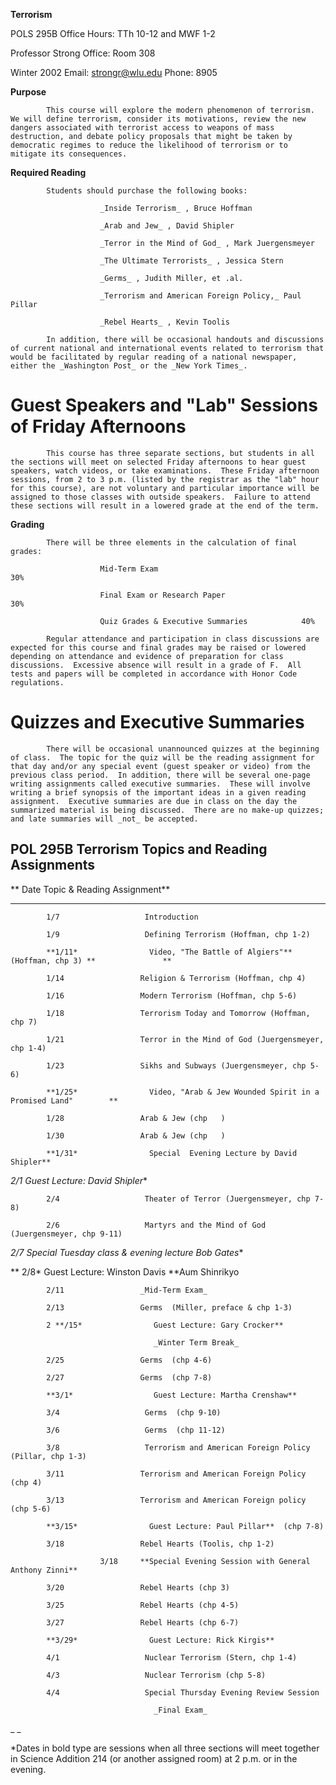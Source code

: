 **Terrorism**



   POLS 295B                                                      Office
Hours: TTh  10-12 and MWF 1-2

   Professor Strong
Office: Room 308

   Winter 2002                                                          Email:
[strongr@wlu.edu](mailto:strongr@wlu.edu) Phone: 8905



**Purpose**

            This course will explore the modern phenomenon of terrorism.  We will define terrorism, consider its motivations, review the new dangers associated with terrorist access to weapons of mass destruction, and debate policy proposals that might be taken by democratic regimes to reduce the likelihood of terrorism or to mitigate its consequences. 



**Required Reading**

            Students should purchase the following books:

                        _Inside Terrorism_ , Bruce Hoffman

                        _Arab and Jew_ , David Shipler

                        _Terror in the Mind of God_ , Mark Juergensmeyer

                        _The Ultimate Terrorists_ , Jessica Stern

                        _Germs_ , Judith Miller, et .al.

                        _Terrorism and American Foreign Policy,_ Paul Pillar

                        _Rebel Hearts_ , Kevin Toolis

            In addition, there will be occasional handouts and discussions of current national and international events related to terrorism that would be facilitated by regular reading of a national newspaper, either the _Washington Post_ or the _New York Times_.



# Guest Speakers and "Lab" Sessions of Friday Afternoons

            This course has three separate sections, but students in all the sections will meet on selected Friday afternoons to hear guest speakers, watch videos, or take examinations.  These Friday afternoon sessions, from 2 to 3 p.m. (listed by the registrar as the "lab" hour for this course), are not voluntary and particular importance will be assigned to those classes with outside speakers.  Failure to attend these sections will result in a lowered grade at the end of the term.



**Grading**

            There will be three elements in the calculation of final grades:

                        Mid-Term Exam                                             30%

                        Final Exam or Research Paper                       30%

                        Quiz Grades & Executive Summaries            40%

            Regular attendance and participation in class discussions are expected for this course and final grades may be raised or lowered depending on attendance and evidence of preparation for class discussions.  Excessive absence will result in a grade of F.  All tests and papers will be completed in accordance with Honor Code regulations.



# Quizzes and Executive Summaries

            There will be occasional unannounced quizzes at the beginning of class.  The topic for the quiz will be the reading assignment for that day and/or any special event (guest speaker or video) from the previous class period.  In addition, there will be several one-page writing assignments called executive summaries.  These will involve writing a brief synopsis of the important ideas in a given reading assignment.  Executive summaries are due in class on the day the summarized material is being discussed.  There are no make-up quizzes; and late summaries will _not_ be accepted.

           



## POL 295B Terrorism Topics and Reading Assignments



**             Date                Topic & Reading Assignment**

**              **

            1/7                   Introduction

            1/9                   Defining Terrorism (Hoffman, chp 1-2)

            **1/11*                Video, "The Battle of Algiers"**   (Hoffman, chp 3) **               **

            1/14                 Religion & Terrorism (Hoffman, chp 4)                   

            1/16                 Modern Terrorism (Hoffman, chp 5-6)         

            1/18                 Terrorism Today and Tomorrow (Hoffman, chp 7)              

            1/21                 Terror in the Mind of God (Juergensmeyer, chp 1-4)                        

            1/23                 Sikhs and Subways (Juergensmeyer, chp 5-6)

            **1/25*                Video, "Arab & Jew Wounded Spirit in a Promised Land"        **

            1/28                 Arab & Jew (chp   )

            1/30                 Arab & Jew (chp   )

            **1/31*                Special  Evening Lecture by David Shipler**

**2/1*                  Guest Lecture: David Shipler**

            2/4                   Theater of Terror (Juergensmeyer, chp 7-8)

            2/6                   Martyrs and the Mind of God (Juergensmeyer, chp 9-11)    

**2/7*                  Special Tuesday class & evening lecture Bob Gates**

**             2/8*                 Guest Lecture: Winston Davis **Aum
Shinrikyo

            2/11                 _Mid-Term Exam_

            2/13                 Germs  (Miller, preface & chp 1-3)

            2 **/15*                Guest Lecture: Gary Crocker**

                                    _Winter Term Break_

            2/25                 Germs  (chp 4-6)

            2/27                 Germs  (chp 7-8)

            **3/1*                  Guest Lecture: Martha Crenshaw**

            3/4                   Germs  (chp 9-10)

            3/6                   Germs  (chp 11-12)

            3/8                   Terrorism and American Foreign Policy (Pillar, chp 1-3)

            3/11                 Terrorism and American Foreign Policy (chp 4)

            3/13                 Terrorism and American Foreign policy (chp 5-6)

            **3/15*                Guest Lecture: Paul Pillar**  (chp 7-8)

            3/18                 Rebel Hearts (Toolis, chp 1-2)

                        3/18     **Special Evening Session with General Anthony Zinni**

            3/20                 Rebel Hearts (chp 3)

            3/25                 Rebel Hearts (chp 4-5)

            3/27                 Rebel Hearts (chp 6-7)

            **3/29*                Guest Lecture: Rick Kirgis**

            4/1                   Nuclear Terrorism (Stern, chp 1-4)

            4/3                   Nuclear Terrorism (chp 5-8)

            4/4                   Special Thursday Evening Review Session 

                                    _Final Exam_

_ _

*Dates in bold type are sessions when all three sections will meet together in Science Addition 214 (or another assigned room) at 2 p.m. or in the evening.

